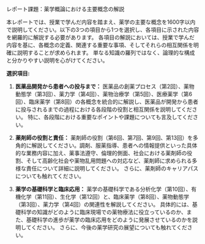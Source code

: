 レポート課題：薬学概論における主要概念の解説

本レポートでは、授業で学んだ内容を踏まえ、薬学の主要な概念を1600字以内で説明してください。以下の3つの項目から1つを選択し、各項目に示された内容を網羅的に解説する必要があります。  各項目の解説においては、授業で学んだ内容を基に、各概念の定義、関連する重要な事項、そしてそれらの相互関係を明確に説明することが求められます。  単なる知識の羅列ではなく、論理的な構成と分かりやすい説明を心がけてください。


**選択項目:**

1. **医薬品開発から患者への投与まで：** 医薬品の創薬プロセス（第2回）、薬物動態学（第3回）、薬力学（第4回）、薬物治療学（第5回）、医療薬学（第6回）、臨床薬学（第8回）の各概念を統合的に解説し、医薬品が開発から患者に投与されるまでの過程における各段階の役割と相互関係を説明してください。  特に、各段階における重要なポイントや課題についても言及してください。


2. **薬剤師の役割と責任：** 薬剤師の役割（第6回、第7回、第9回、第13回）を多角的に解説してください。調剤、服薬指導、患者への情報提供といった具体的な業務内容に加え、薬事法遵守、倫理的側面、社会における薬剤師の役割、そして高齢化社会や薬物乱用問題への対応など、薬剤師に求められる多様な責任について詳細に説明してください。  さらに、薬剤師のキャリアパスについても触れてください。


3. **薬学の基礎科学と臨床応用：** 薬学の基礎科学である分析化学（第10回）、有機化学（第11回）、生化学（第12回）と、臨床薬学（第8回）、薬物動態学（第3回）、薬力学（第4回）の関連性を解説してください。  具体的には、基礎科学の知識がどのように臨床現場での薬物療法に役立っているのか、また、基礎科学の進歩が薬学の臨床応用をどのように発展させているのかを説明してください。  さらに、今後の薬学研究の展望についても触れてください。
